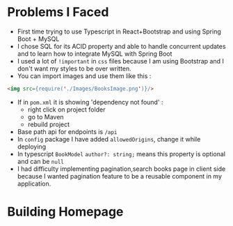 # Problems I Faced
- First time trying to use Typescript in React+Bootstrap and using Spring Boot + MySQL
- I chose SQL for its ACID property and able to handle concurrent updates and to learn how to integrate MySQL with Spring Boot
- I used a lot of `!important` in `css` files because I am using Bootstrap and I don't want my styles to be over written.
-  You can import images and use them like this : 
```Html
<img src={require('./Images/BooksImage.png')}/>
```

- If  in `pom.xml` it is showing 'dependency not found' :  
	- right click on project folder
	- go to Maven
	- rebuild project
- Base path api for endpoints is `/api`
- In `config` package I have added `allowedOrigins`, change it while deploying
- In typescript `BookModel` `author?: string;` means this property is optional and can be `null`
- I had difficulty implementing pagination,search books page in client side because I wanted pagination feature to be a reusable component in my application. 

# Building Homepage
